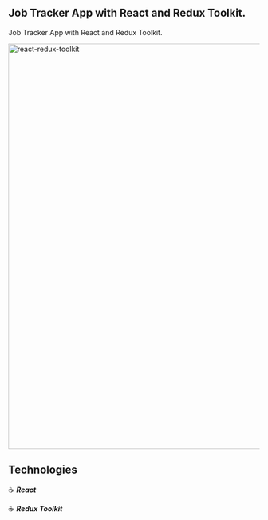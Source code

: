 ## Job Tracker App with React and Redux Toolkit.

Job Tracker App with React and Redux Toolkit.

<img width="812" alt="react-redux-toolkit" src="https://user-images.githubusercontent.com/43181662/198993739-b72c2290-5783-4715-8d38-8a8f146d4aab.png">

## Technologies

:coffee: **_React_**

:coffee: **_Redux Toolkit_**
